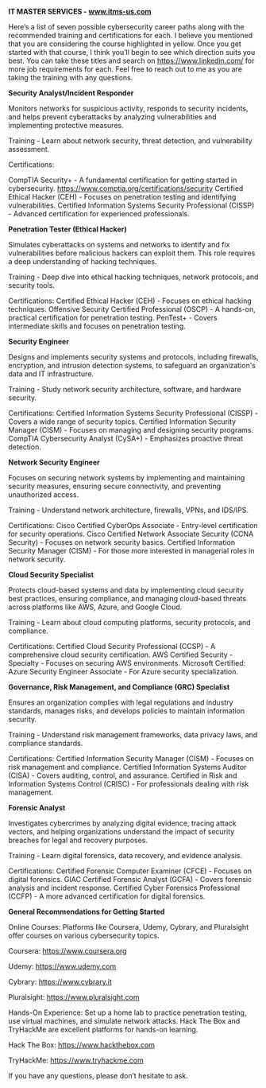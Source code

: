**IT MASTER SERVICES - www.itms-us.com**

Here’s a list of seven possible cybersecurity career paths along with the recommended training and certifications for each. I believe you mentioned that you are considering the course highlighted in yellow. Once you get started with that course, I think you’ll begin to see which direction suits you best. You can take these titles and search on https://www.linkedin.com/ for more job requirements for each. Feel free to reach out to me as you are taking the training with any questions.
 
**Security Analyst/Incident Responder**

Monitors networks for suspicious activity, responds to security incidents, and helps prevent cyberattacks by analyzing vulnerabilities and implementing protective measures.

Training - Learn about network security, threat detection, and vulnerability assessment.
 
Certifications:

CompTIA Security+ - A fundamental certification for getting started in cybersecurity. https://www.comptia.org/certifications/security
Certified Ethical Hacker (CEH) - Focuses on penetration testing and identifying vulnerabilities.
Certified Information Systems Security Professional (CISSP) - Advanced certification for experienced professionals.

**Penetration Tester (Ethical Hacker)**

Simulates cyberattacks on systems and networks to identify and fix vulnerabilities before malicious hackers can exploit them. This role requires a deep understanding of hacking techniques.
 
Training - Deep dive into ethical hacking techniques, network protocols, and security tools.
 
Certifications:
Certified Ethical Hacker (CEH) - Focuses on ethical hacking techniques.
Offensive Security Certified Professional (OSCP) - A hands-on, practical certification for penetration testing.
PenTest+ - Covers intermediate skills and focuses on penetration testing.

**Security Engineer**

Designs and implements security systems and protocols, including firewalls, encryption, and intrusion detection systems, to safeguard an organization's data and IT infrastructure.
 
Training - Study network security architecture, software, and hardware security.
 
Certifications:
Certified Information Systems Security Professional (CISSP) - Covers a wide range of security topics.
Certified Information Security Manager (CISM) - Focuses on managing and designing security programs.
CompTIA Cybersecurity Analyst (CySA+) - Emphasizes proactive threat detection.

**Network Security Engineer**

Focuses on securing network systems by implementing and maintaining security measures, ensuring secure connectivity, and preventing unauthorized access.

Training - Understand network architecture, firewalls, VPNs, and IDS/IPS.
 
Certifications:
Cisco Certified CyberOps Associate - Entry-level certification for security operations.
Cisco Certified Network Associate Security (CCNA Security) - Focuses on network security basics.
Certified Information Security Manager (CISM) - For those more interested in managerial roles in network security.

**Cloud Security Specialist**

Protects cloud-based systems and data by implementing cloud security best practices, ensuring compliance, and managing cloud-based threats across platforms like AWS, Azure, and Google Cloud.

Training - Learn about cloud computing platforms, security protocols, and compliance.
 
Certifications:
Certified Cloud Security Professional (CCSP) - A comprehensive cloud security certification.
AWS Certified Security - Specialty - Focuses on securing AWS environments.
Microsoft Certified: Azure Security Engineer Associate - For Azure security specialization.

**Governance, Risk Management, and Compliance (GRC) Specialist**

Ensures an organization complies with legal regulations and industry standards, manages risks, and develops policies to maintain information security.
 
Training - Understand risk management frameworks, data privacy laws, and compliance standards.
 
Certifications:
Certified Information Security Manager (CISM) - Focuses on risk management and compliance.
Certified Information Systems Auditor (CISA) - Covers auditing, control, and assurance.
Certified in Risk and Information Systems Control (CRISC) - For professionals dealing with risk management.

**Forensic Analyst**

Investigates cybercrimes by analyzing digital evidence, tracing attack vectors, and helping organizations understand the impact of security breaches for legal and recovery purposes.
 
Training - Learn digital forensics, data recovery, and evidence analysis.
 
Certifications:
Certified Forensic Computer Examiner (CFCE) - Focuses on digital forensics.
GIAC Certified Forensic Analyst (GCFA) - Covers forensic analysis and incident response.
Certified Cyber Forensics Professional (CCFP) - A more advanced certification for digital forensics.
 
 
**General Recommendations for Getting Started**
 
Online Courses: Platforms like Coursera, Udemy, Cybrary, and Pluralsight offer courses on various cybersecurity topics.

Coursera: https://www.coursera.org

Udemy: https://www.udemy.com

Cybrary: https://www.cybrary.it

Pluralsight: https://www.pluralsight.com

Hands-On Experience: Set up a home lab to practice penetration testing, use virtual machines, and simulate network attacks. Hack The Box and TryHackMe are excellent platforms for hands-on learning.
 
Hack The Box: https://www.hackthebox.com

TryHackMe: https://www.tryhackme.com

 
If you have any questions, please don’t hesitate to ask.
